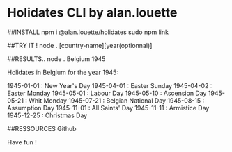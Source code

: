 # Holidates CLI by alan.louette


##INSTALL
npm i @alan.louette/holidates
sudo npm link

##TRY IT !
node . [country-name][year(optionnal)]

##RESULTS..
node . Belgium 1945

Holidates in Belgium for the year 1945:

1945-01-01 : New Year's Day
1945-04-01 : Easter Sunday
1945-04-02 : Easter Monday
1945-05-01 : Labour Day
1945-05-10 : Ascension Day
1945-05-21 : Whit Monday
1945-07-21 : Belgian National Day
1945-08-15 : Assumption Day
1945-11-01 : All Saints' Day
1945-11-11 : Armistice Day
1945-12-25 : Christmas Day

##RESSOURCES
Github


Have fun !
